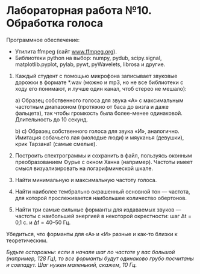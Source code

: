 # Лабораторная работа №10. Обработка голоса

Программное обеспечение:
* Утилита ffmpeg (сайт www.ffmpeg.org).
* Библиотеки python на выбор: numpy, pydub, scipy.signal, matplotlib.pyplot,
pylab, pywt, pyWavelets, librosa и другие.

1. Каждый студент c помощью микрофона записывает звуковые дорожки в формате
*.wav (можно и mp3, но не все библиотеки с ходу его понимают, и лучше один
канал, чтоб стерео не мешало):

    a) Образец собственного голоса для звука «А» с максимальным частотным
    диапазоном (протяжно от баса до визга и даже фальцета), так чтобы громкость
    была более-менее одинаковой. Длительность до 10 секунд.

    b) c) Образец собственного голоса для звука «И», аналогично.
    Имитация собачьего лая (молодые люди) и мяуканья (девушки), крик Тарзана1
    (самые смелые).

2. Построить спектрограммы и сохранить в файл, пользуясь оконным
преобразованием Фурье с окном Ханна (например). Частоты имеет смысл
визуализировать на логарифмической шкале.
3. Найти минимальную и максимальную частоту голоса.
4. Найти наиболее тембрально окрашенный основной тон — частота, для которой прослеживается наибольшее количество обертонов.
5. Найти три самые сильные форманты для издаваемых звуков — частоты с
наибольшей энергией в некоторой окрестности: шаг Δt = 0,1 c. и Δf = 40–50 Гц.

Убедиться, что форманты для «А» и «И» разные и как-то близки к теоретическим.

_Будьте осторожны: если в начале шаг по частоте у вас большой (например, 128
Гц), то все форманты будут одинаково грубо посчитаны и совпадут. Шаг нужен
маленький, скажем, 10 Гц._